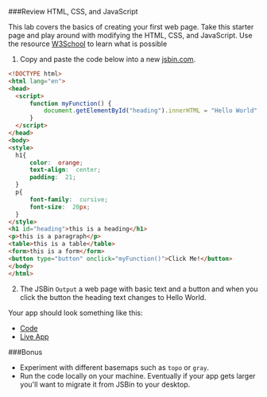 ###Review HTML, CSS, and JavaScript

This lab covers the basics of creating your first web page.  Take this starter page and play around with modifying the HTML, CSS, and JavaScript.  Use the resource [W3School](http://w3schools.com) to learn what is possible

1. Copy and paste the code below into a new [jsbin.com](http://jsbin.com).

  ```html
  <!DOCTYPE html>
  <html lang="en">
  <head>
    <script>
        function myFunction() {
            document.getElementById("heading").innerHTML = "Hello World";
        }
    </script>
  </head>
  <body>
  <style>
    h1{
        color:  orange;
        text-align:  center;
        padding:  21;
    }
    p{
        font-family:  cursive;
        font-size:  20px;
    }
  </style>    
  <h1 id="heading">this is a heading</h1>
  <p>this is a paragraph</p>
  <table>this is a table</table>
  <form>this is a form</form>
  <button type="button" onclick="myFunction()">Click Me!</button>
  </body>
  </html>
  ```

2. The JSBin `Output` a web page with basic text and a button and when you click the button the heading text changes to Hello World.

Your app should look something like this:
 * [Code](index.html)
 * [Live App](http://jofraley.github.io/Hacking_Javascript/labs/review/index.html)

###Bonus

* Experiment with different basemaps such as `topo` or `gray`.
* Run the code locally on your machine. Eventually if your app gets larger you'll want to migrate it from JSBin to your desktop.
